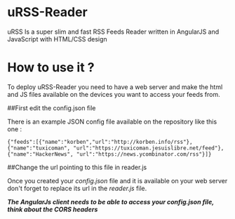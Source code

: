 # uRSS-Reader

uRSS Is a super slim and fast RSS Feeds Reader written in AngularJS and JavaScript with HTML/CSS design

# How to use it ?

To deploy uRSS-Reader you need to have a web server and make the html and JS files available on the devices you want to access your feeds from.

##First edit the config.json file

There is an example JSON config file available on the repository like this one : 

`{"feeds":[{"name":"korben","url":"http://korben.info/rss"},{"name":"tuxicoman", "url":"https://tuxicoman.jesuislibre.net/feed"},{"name":"HackerNews", "url":"https://news.ycombinator.com/rss"}]}`

##Change the url pointing to this file in reader.js

Once you created your *config.json* file and it is available on your web server don't forget to replace its url in the *reader.js* file.

***The AngularJs client needs to be able to access your config.json file, think about the CORS headers***

